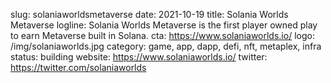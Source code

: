 slug: solaniaworldsmetaverse
date: 2021-10-19
title: Solania Worlds Metaverse
logline: Solania Worlds Metaverse is the first player owned play to earn Metaverse built in Solana.
cta: https://www.solaniaworlds.io/
logo: /img/solaniaworlds.jpg
category: game, app, dapp, defi, nft, metaplex, infra
status: building
website: https://www.solaniaworlds.io/
twitter: https://twitter.com/solaniaworlds
